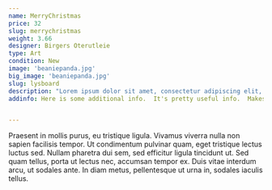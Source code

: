```yaml
---
name: MerryChristmas
price: 32
slug: merrychristmas
weight: 3.66
designer: Birgers Oterutleie
type: Art
condition: New
image: 'beaniepanda.jpg'
big_image: 'beaniepanda.jpg'
slug: lysboard
description: "Lorem ipsum dolor sit amet, consectetur adipiscing elit, sed do eiusmod tempor incididunt ut labore et dolore magna aliqua. Ut enim ad minim veniam, quis nostrud exercitation ullamco laboris nisi ut aliquip ex ea commodo consequat. Duis aute irure dolor in reprehenderit in voluptate velit esse cillum dolore eu fugiat nulla pariatur. Excepteur sint occaecat cupidatat non proident, sunt in culpa qui officia deserunt mollit anim id est laborum."
addinfo: Here is some additional info.  It's pretty useful info.  Makes you wanna buy it!


---
```


Praesent in mollis purus, eu tristique ligula. Vivamus viverra nulla non sapien facilisis tempor. Ut condimentum pulvinar quam, eget tristique lectus luctus sed. Nullam pharetra dui sem, sed efficitur ligula tincidunt ut. Sed quam tellus, porta ut lectus nec, accumsan tempor ex. Duis vitae interdum arcu, ut sodales ante. In diam metus, pellentesque ut urna in, sodales iaculis tellus.
